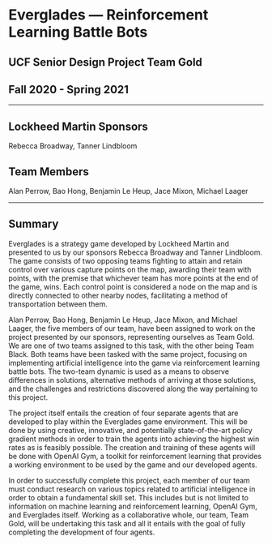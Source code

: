 # Everglades — Reinforcement Learning Battle Bots
## UCF Senior Design Project Team Gold
## Fall 2020 - Spring 2021

---

## Lockheed Martin Sponsors
Rebecca Broadway, Tanner Lindbloom

## Team Members
Alan Perrow, Bao Hong, Benjamin Le Heup, Jace Mixon, Michael Laager

---

## Summary
Everglades is a strategy game developed by Lockheed Martin and presented to us by our sponsors Rebecca Broadway and Tanner Lindbloom. The game consists of two opposing teams fighting to attain and retain control over various capture points on the map, awarding their team with points, with the premise that whichever team has more points at the end of the game, wins. Each control point is considered a node on the map and is directly connected to other nearby nodes, facilitating a method of transportation between them.

Alan Perrow, Bao Hong, Benjamin Le Heup, Jace Mixon, and Michael Laager, the five members of our team, have been assigned to work on the project presented by our sponsors, representing ourselves as Team Gold. We are one of two teams assigned to this task, with the other being Team Black. Both teams have been tasked with the same project, focusing on implementing artificial intelligence into the game via reinforcement learning battle bots. The two-team dynamic is used as a means to observe differences in solutions, alternative methods of arriving at those solutions, and the challenges and restrictions discovered along the way pertaining to this project.

The project itself entails the creation of four separate agents that are developed to play within the Everglades game environment. This will be done by using creative, innovative, and potentially state-of-the-art policy gradient methods in order to train the agents into achieving the highest win rates as is feasibly possible. The creation and training of these agents will be done with OpenAI Gym, a toolkit for reinforcement learning that provides a working environment to be used by the game and our developed agents.

In order to successfully complete this project, each member of our team must conduct research on various topics related to artificial intelligence in order to obtain a fundamental skill set. This includes but is not limited to information on machine learning and reinforcement learning, OpenAI Gym, and Everglades itself. Working as a collaborative whole, our team, Team Gold, will be undertaking this task and all it entails with the goal of fully completing the development of four agents.
